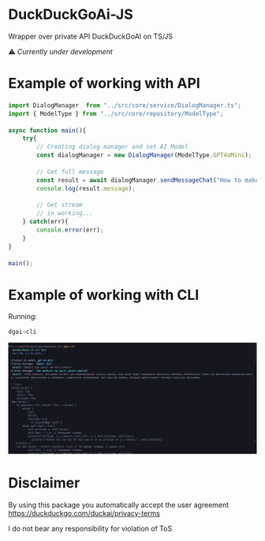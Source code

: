 # DuckDuckGoAi-JS
Wrapper over private API DuckDuckGoAI on TS/JS

⚠️ _Currently under development_
# Example of working with API
```typescript
import DialogManager  from "../src/core/service/DialogManager.ts";
import { ModelType } from "../src/core/repository/ModelType";

async function main(){
    try{
        // Creating dialog manager and set AI Model
        const dialogManager = new DialogManager(ModelType.GPT4oMini);

        // Get full message
        const result = await dialogManager.sendMessageChat("How to make http request in python?", false);
        console.log(result.message);

        // Get stream
        // in working...
    } catch(err){
        console.error(err);
    }
}

main();
```
# Example of working with CLI
Running:
```bash
dgai-cli
```
![alt text](image.png)

# Disclaimer
By using this package you automatically accept the user agreement
https://duckduckgo.com/duckai/privacy-terms

I do not bear any responsibility for violation of ToS